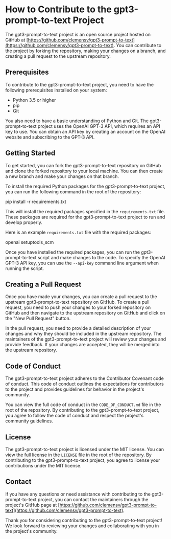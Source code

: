 How to Contribute to the gpt3-prompt-to-text Project
====================================================

The gpt3-prompt-to-text project is an open source project hosted on GitHub at [https://github.com/clemensv/gpt3-prompt-to-text](https://github.com/clemensv/gpt3-prompt-to-text). You can contribute to the project by forking the repository, making your changes on a branch, and creating a pull request to the upstream repository.

Prerequisites
-------------

To contribute to the gpt3-prompt-to-text project, you need to have the following prerequisites installed on your system:

*   Python 3.5 or higher
*   pip
*   Git

You also need to have a basic understanding of Python and Git. The gpt3-prompt-to-text project uses the OpenAI GPT-3 API, which requires an API key to use. You can obtain an API key by creating an account on the OpenAI website and subscribing to the GPT-3 API.

Getting Started
---------------

To get started, you can fork the gpt3-prompt-to-text repository on GitHub and clone the forked repository to your local machine. You can then create a new branch and make your changes on that branch.

To install the required Python packages for the gpt3-prompt-to-text project, you can run the following command in the root of the repository:

pip install -r requirements.txt

This will install the required packages specified in the `requirements.txt` file. These packages are required for the gpt3-prompt-to-text project to run and develop properly.

Here is an example `requirements.txt` file with the required packages:

openai
setuptools\_scm

Once you have installed the required packages, you can run the gpt3-prompt-to-text script and make changes to the code. To specify the OpenAI GPT-3 API key, you can use the `--api-key` command line argument when running the script.

Creating a Pull Request
-----------------------

Once you have made your changes, you can create a pull request to the upstream gpt3-prompt-to-text repository on GitHub. To create a pull request, you need to push your changes to your forked repository on GitHub and then navigate to the upstream repository on GitHub and click on the "New Pull Request" button.

In the pull request, you need to provide a detailed description of your changes and why they should be included in the upstream repository. The maintainers of the gpt3-prompt-to-text project will review your changes and provide feedback. If your changes are accepted, they will be merged into the upstream repository.

Code of Conduct
---------------

The gpt3-prompt-to-text project adheres to the Contributor Covenant code of conduct. This code of conduct outlines the expectations for contributors to the project and provides guidelines for behavior in the project's community.

You can view the full code of conduct in the `CODE_OF_CONDUCT.md` file in the root of the repository. By contributing to the gpt3-prompt-to-text project, you agree to follow the code of conduct and respect the project's community guidelines.

License
-------

The gpt3-prompt-to-text project is licensed under the MIT license. You can view the full license in the `LICENSE` file in the root of the repository. By contributing to the gpt3-prompt-to-text project, you agree to license your contributions under the MIT license.

Contact
-------

If you have any questions or need assistance with contributing to the gpt3-prompt-to-text project, you can contact the maintainers through the project's GitHub page at [https://github.com/clemensv/gpt3-prompt-to-text](https://github.com/clemensv/gpt3-prompt-to-text).

Thank you for considering contributing to the gpt3-prompt-to-text project! We look forward to reviewing your changes and collaborating with you in the project's community.